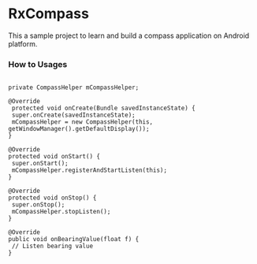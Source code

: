 # RxCompass
This a sample project to learn and build a compass application on Android platform.
 
### How to Usages
```Android

private CompassHelper mCompassHelper;

@Override
 protected void onCreate(Bundle savedInstanceState) {
 super.onCreate(savedInstanceState);
 mCompassHelper = new CompassHelper(this, getWindowManager().getDefaultDisplay());
}

@Override
protected void onStart() {
 super.onStart();
 mCompassHelper.registerAndStartListen(this);
}
 
@Override
protected void onStop() {
 super.onStop();
 mCompassHelper.stopListen();
}

@Override
public void onBearingValue(float f) {
 // Listen bearing value
}

```
```Demo

